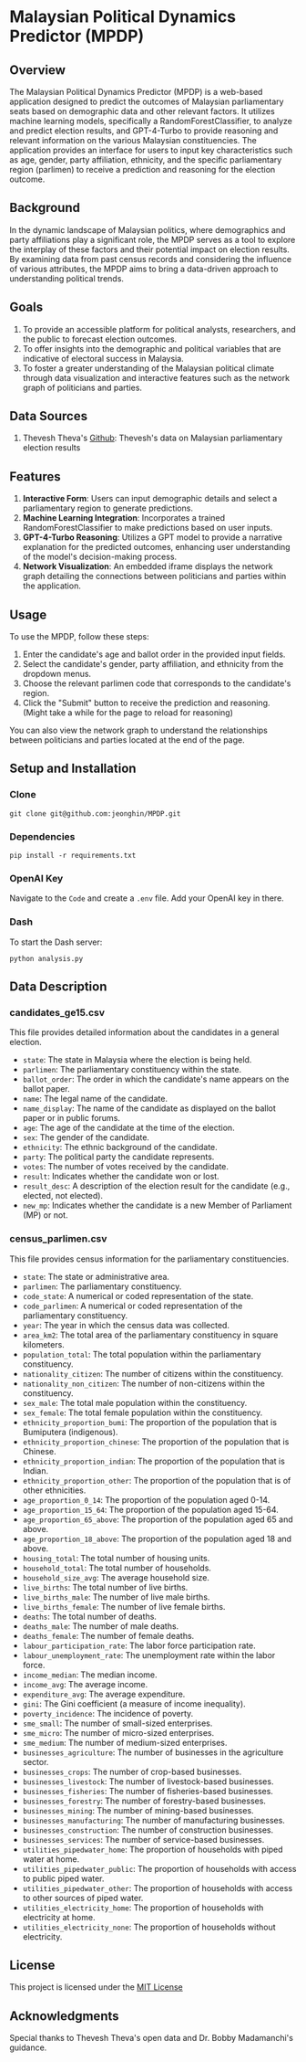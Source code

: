 # Malaysian Political Dynamics Predictor (MPDP)

## Overview
The Malaysian Political Dynamics Predictor (MPDP) is a web-based application designed to predict the outcomes of Malaysian parliamentary seats based on demographic data and other relevant factors. It utilizes machine learning models, specifically a RandomForestClassifier, to analyze and predict election results, and GPT-4-Turbo to provide reasoning and relevant information on the various Malaysian constituencies. The application provides an interface for users to input key characteristics such as age, gender, party affiliation, ethnicity, and the specific parliamentary region (parlimen) to receive a prediction and reasoning for the election outcome. 

## Background
In the dynamic landscape of Malaysian politics, where demographics and party affiliations play a significant role, the MPDP serves as a tool to explore the interplay of these factors and their potential impact on election results. By examining data from past census records and considering the influence of various attributes, the MPDP aims to bring a data-driven approach to understanding political trends.

## Goals
1. To provide an accessible platform for political analysts, researchers, and the public to forecast election outcomes.
2. To offer insights into the demographic and political variables that are indicative of electoral success in Malaysia.
3. To foster a greater understanding of the Malaysian political climate through data visualization and interactive features such as the network graph of politicians and parties.

## Data Sources
1. Thevesh Theva's [Github](https://github.com/Thevesh/analysis-election-msia): Thevesh's data on Malaysian parliamentary election results

## Features
1. __Interactive Form__: Users can input demographic details and select a parliamentary region to generate predictions.
2. __Machine Learning Integration__: Incorporates a trained RandomForestClassifier to make predictions based on user inputs.
3. __GPT-4-Turbo Reasoning__: Utilizes a GPT model to provide a narrative explanation for the predicted outcomes, enhancing user understanding of the model's decision-making process.
4. __Network Visualization__: An embedded iframe displays the network graph detailing the connections between politicians and parties within the application.

## Usage

To use the MPDP, follow these steps:

1. Enter the candidate's age and ballot order in the provided input fields.
2. Select the candidate's gender, party affiliation, and ethnicity from the dropdown menus.
3. Choose the relevant parlimen code that corresponds to the candidate's region.
4. Click the "Submit" button to receive the prediction and reasoning. (Might take a while for the page to reload for reasoning)

You can also view the network graph to understand the relationships between politicians and parties located at the end of the page.

## Setup and Installation

### Clone
`git clone git@github.com:jeonghin/MPDP.git`

### Dependencies
`pip install -r requirements.txt`

### OpenAI Key

Navigate to the `Code` and create a `.env` file. Add your OpenAI key in there.

### Dash

To start the Dash server: 

`python analysis.py`

## Data Description

### candidates_ge15.csv

This file provides detailed information about the candidates in a general election.

- `state`: The state in Malaysia where the election is being held.
- `parlimen`: The parliamentary constituency within the state.
- `ballot_order`: The order in which the candidate's name appears on the ballot paper.
- `name`: The legal name of the candidate.
- `name_display`: The name of the candidate as displayed on the ballot paper or in public forums.
- `age`: The age of the candidate at the time of the election.
- `sex`: The gender of the candidate.
- `ethnicity`: The ethnic background of the candidate.
- `party`: The political party the candidate represents.
- `votes`: The number of votes received by the candidate.
- `result`: Indicates whether the candidate won or lost.
- `result_desc`: A description of the election result for the candidate (e.g., elected, not elected).
- `new_mp`: Indicates whether the candidate is a new Member of Parliament (MP) or not.

### census_parlimen.csv

This file provides census information for the parliamentary constituencies.

- `state`: The state or administrative area.
- `parlimen`: The parliamentary constituency.
- `code_state`: A numerical or coded representation of the state.
- `code_parlimen`: A numerical or coded representation of the parliamentary constituency.
- `year`: The year in which the census data was collected.
- `area_km2`: The total area of the parliamentary constituency in square kilometers.
- `population_total`: The total population within the parliamentary constituency.
- `nationality_citizen`: The number of citizens within the constituency.
- `nationality_non_citizen`: The number of non-citizens within the constituency.
- `sex_male`: The total male population within the constituency.
- `sex_female`: The total female population within the constituency.
- `ethnicity_proportion_bumi`: The proportion of the population that is Bumiputera (indigenous).
- `ethnicity_proportion_chinese`: The proportion of the population that is Chinese.
- `ethnicity_proportion_indian`: The proportion of the population that is Indian.
- `ethnicity_proportion_other`: The proportion of the population that is of other ethnicities.
- `age_proportion_0_14`: The proportion of the population aged 0-14.
- `age_proportion_15_64`: The proportion of the population aged 15-64.
- `age_proportion_65_above`: The proportion of the population aged 65 and above.
- `age_proportion_18_above`: The proportion of the population aged 18 and above.
- `housing_total`: The total number of housing units.
- `household_total`: The total number of households.
- `household_size_avg`: The average household size.
- `live_births`: The total number of live births.
- `live_births_male`: The number of live male births.
- `live_births_female`: The number of live female births.
- `deaths`: The total number of deaths.
- `deaths_male`: The number of male deaths.
- `deaths_female`: The number of female deaths.
- `labour_participation_rate`: The labor force participation rate.
- `labour_unemployment_rate`: The unemployment rate within the labor force.
- `income_median`: The median income.
- `income_avg`: The average income.
- `expenditure_avg`: The average expenditure.
- `gini`: The Gini coefficient (a measure of income inequality).
- `poverty_incidence`: The incidence of poverty.
- `sme_small`: The number of small-sized enterprises.
- `sme_micro`: The number of micro-sized enterprises.
- `sme_medium`: The number of medium-sized enterprises.
- `businesses_agriculture`: The number of businesses in the agriculture sector.
- `businesses_crops`: The number of crop-based businesses.
- `businesses_livestock`: The number of livestock-based businesses.
- `businesses_fisheries`: The number of fisheries-based businesses.
- `businesses_forestry`: The number of forestry-based businesses.
- `businesses_mining`: The number of mining-based businesses.
- `businesses_manufacturing`: The number of manufacturing businesses.
- `businesses_construction`: The number of construction businesses.
- `businesses_services`: The number of service-based businesses.
- `utilities_pipedwater_home`: The proportion of households with piped water at home.
- `utilities_pipedwater_public`: The proportion of households with access to public piped water.
- `utilities_pipedwater_other`: The proportion of households with access to other sources of piped water.
- `utilities_electricity_home`: The proportion of households with electricity at home.
- `utilities_electricity_none`: The proportion of households without electricity.


## License
This project is licensed under the [MIT License](LICENSE)

## Acknowledgments
Special thanks to Thevesh Theva's open data and Dr. Bobby Madamanchi's guidance.
